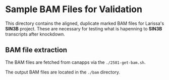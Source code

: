 # Sample BAM Files for Validation

This directory contains the aligned, duplicate marked BAM files for Larissa's **SIN3B** project.  These are necessary for testing what is hapenning to **SIN3B** transcripts after knockdown.

## BAM file extraction

The BAM files are fetched from canapps via the `./2581-get-bam.sh`.

The output BAM files are located in the `./bam` directory.
